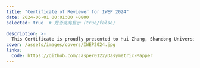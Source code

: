 ```yaml
---
title: "Certificate of Reviewer for IWEP 2024"
date: 2024-06-01 00:01:00 +0800
selected: true  # 是否高亮显示 (true/false)

description: >-
  This Certificate is proudly presented to Hui Zhang, Shandong University. His expert assessments are fundamental to upholding the integrity of and trust inthe articles published in the 2nd International Workshop onEngineering Physics.
cover: /assets/images/covers/IWEP2024.jpg
links:
  Code: https://github.com/Jasper0122/Dasymetric-Mapper
---
```


